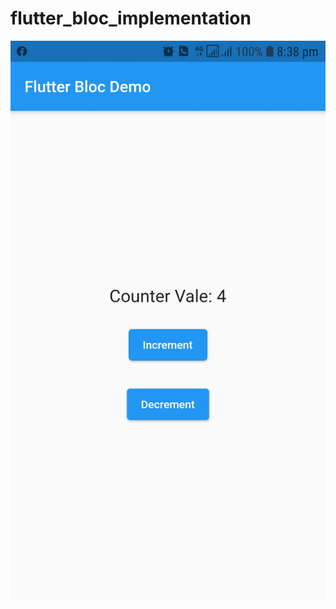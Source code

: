 # flutter_bloc_implementation

![A Flutter Bloc Implementation screeshot ](https://github.com/JaveedIshaq/flutter_bloc_implementation/blob/master/screenshot.jpeg?raw=true?raw=true)
